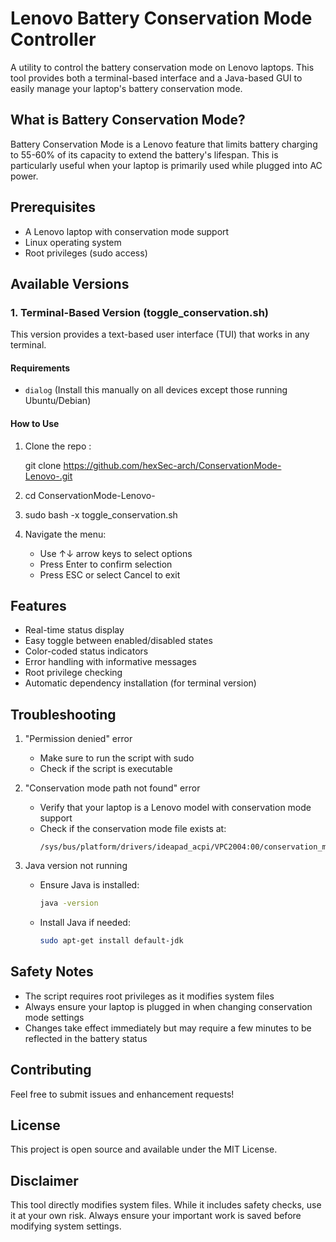 # Lenovo Battery Conservation Mode Controller

A utility to control the battery conservation mode on Lenovo laptops. This tool provides both a terminal-based interface and a Java-based GUI to easily manage your laptop's battery conservation mode.

## What is Battery Conservation Mode?

Battery Conservation Mode is a Lenovo feature that limits battery charging to 55-60% of its capacity to extend the battery's lifespan. This is particularly useful when your laptop is primarily used while plugged into AC power.

## Prerequisites

- A Lenovo laptop with conservation mode support
- Linux operating system
- Root privileges (sudo access)

## Available Versions

### 1. Terminal-Based Version (toggle_conservation.sh)

This version provides a text-based user interface (TUI) that works in any terminal.

#### Requirements
- `dialog` (Install this manually on all devices except those running Ubuntu/Debian)

#### How to Use

1. Clone the repo :
   
   git clone https://github.com/hexSec-arch/ConservationMode-Lenovo-.git

3. cd ConservationMode-Lenovo-

4. sudo bash -x toggle_conservation.sh

5. Navigate the menu:
   - Use ↑↓ arrow keys to select options
   - Press Enter to confirm selection
   - Press ESC or select Cancel to exit


## Features

- Real-time status display
- Easy toggle between enabled/disabled states
- Color-coded status indicators
- Error handling with informative messages
- Root privilege checking
- Automatic dependency installation (for terminal version)

## Troubleshooting

1. "Permission denied" error
   - Make sure to run the script with sudo
   - Check if the script is executable

2. "Conservation mode path not found" error
   - Verify that your laptop is a Lenovo model with conservation mode support
   - Check if the conservation mode file exists at:
     ```
     /sys/bus/platform/drivers/ideapad_acpi/VPC2004:00/conservation_mode
     ```

3. Java version not running
   - Ensure Java is installed:
     ```bash
     java -version
     ```
   - Install Java if needed:
     ```bash
     sudo apt-get install default-jdk
     ```

## Safety Notes

- The script requires root privileges as it modifies system files
- Always ensure your laptop is plugged in when changing conservation mode settings
- Changes take effect immediately but may require a few minutes to be reflected in the battery status

## Contributing

Feel free to submit issues and enhancement requests!

## License

This project is open source and available under the MIT License.

## Disclaimer

This tool directly modifies system files. While it includes safety checks, use it at your own risk. Always ensure your important work is saved before modifying system settings.
